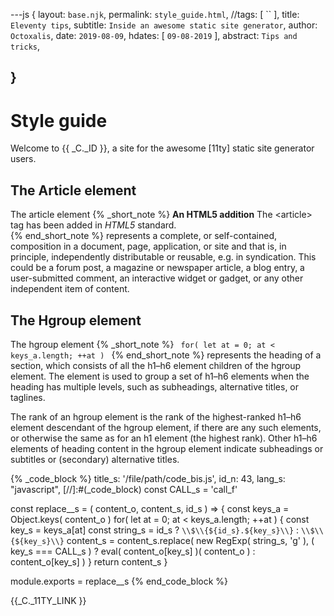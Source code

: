 ---js
{
  layout:    `base.njk`,
  permalink: `style_guide.html`,
  //tags:      [ `` ],
  title:     `Eleventy tips`,
  subtitle:  `Inside an awesome static site generator`,
  author:    `Octoxalis`,
  date:      `2019-08-09`,
  hdates:     [ `09-08-2019` ],
  abstract:  `Tips and tricks`,
  
}
---
[comment]: # (======== Post ========)
# Style guide

Welcome to {{ _C._ID }}, a site for the awesome [11ty] static site generator users.

## The Article element

The article element
{% _short_note %}
__An HTML5 addition__
<u></u>
The &lt;article&gt; tag has been added in *HTML5* standard.
__<br>__
{% end_short_note %}
represents a complete, or self-contained, composition in a document, page, application, or site and that is, in principle, independently distributable or reusable, e.g. in syndication. This could be a forum post, a magazine or newspaper article, a blog entry, a user-submitted comment, an interactive widget or gadget, or any other independent item of content.

##  The Hgroup element

The hgroup element
{% _short_note %}
<code>
for( let at = 0; at < keys_a.length; ++at )
</code>
{% end_short_note %}
represents the heading of a section, which consists of all the h1–h6 element children of the hgroup element. The element is used to group a set of h1–h6 elements when the heading has multiple levels, such as subheadings, alternative titles, or taglines.

The rank of an hgroup element is the rank of the highest-ranked h1–h6 element descendant of the hgroup element, if there are any such elements, or otherwise the same as for an h1 element (the highest rank). Other h1–h6 elements of heading content in the hgroup element indicate subheadings or subtitles or (secondary) alternative titles.

{% _code_block %}
    title_s: '/file/path/code_bis.js',
    id_n: 43,
    lang_s: "javascript",
[//]:#(_code_block)
const CALL_s = 'call_f'


const replace__s = ( content_o, content_s, id_s ) =>
{
  const keys_a = Object.keys( content_o )
  for( let at = 0; at < keys_a.length; ++at )
  {
    const key_s = keys_a[at]
    const string_s = id_s ? `\\$\\{${id_s}.${key_s}\\}` : `\\$\\{${key_s}\\}`
    content_s = content_s.replace( new RegExp( string_s, 'g' ),
    ( key_s === CALL_s ) ?
      eval( content_o[key_s] )( content_o )
      : content_o[key_s] )
  }
  return content_s
}

module.exports = replace__s
{% end_code_block %}

[comment]: # (======== Links ========)
{{_C._11TY_LINK }}
